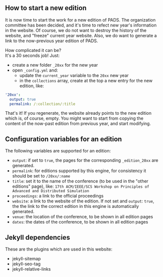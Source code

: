 
## How to start a new edition

It is now time to start the work for a new edition of PADS. The organization committee has been decided, and it's time to refect new year's information in the website. Of course, we do not want to destroy the history of the website, and "freeze" current year website. Also, we do want to generate a link to the now-previous year edition of PADS.

How complicated it can be?    
It's a 30 seconds job! Just:

* create a new folder `_20xx` for the new year
* open `_config.yml` and:
  - update the `current_year` variable to the `20xx` new year
  - in the `collections` array, create at the top a new entry for the new edition, like:

```yaml
'20xx':
  output: true
  permalink: /:collection/:title
```

That's it! If you regenerate, the website already points to the new edition which is, of course, empty. You might want to start from copying the content of the now-past edition from previous year, and start modifying.

## Configuration variables for an edition

The following variables are supported for an edition:

* `output`: if set to `true`, the pages for the corresponding `_edition_20xx` are generated.
* `permalink`: for editions supported by this engine, for consistency it should be set to `/20xx/:name`
* `title`: set it to the name of the conference (to be used in the "other editions" page), like: `17th ACM/IEEE/SCS Workshop on Principles of Advanced and Distributed Simulation`
* `proceedings`: a link to the official proceedings
* `website`: a link to the website of the edition. If not set and `output`: `true`, the the link to the correct edition in this engine is automatically generated.
* `venue`: the location of the conference, to be shown in all edition pages
* `dates`: the dates of the conference, to be shown in all edition pages

## Jekyll dependencies

These are the plugins which are used in this website:

- jekyll-sitemap
- jekyll-seo-tag
- jekyll-relative-links